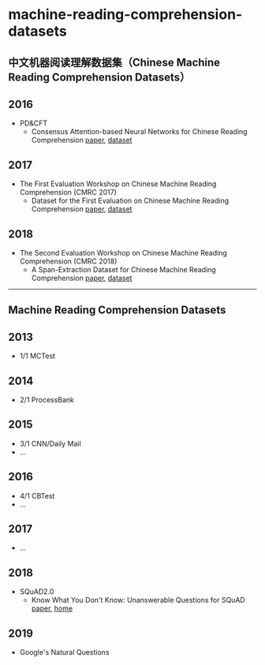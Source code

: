 # machine-reading-comprehension-datasets

## 中文机器阅读理解数据集（Chinese Machine Reading Comprehension Datasets）

## 2016
* PD&CFT
  * Consensus Attention-based Neural Networks for Chinese Reading Comprehension [paper](https://arxiv.org/abs/1607.02250), [dataset](https://github.com/ymcui/Chinese-RC-Dataset)

## 2017
* The First Evaluation Workshop on Chinese Machine Reading Comprehension (CMRC 2017) 
  * Dataset for the First Evaluation on Chinese Machine Reading Comprehension [paper](https://arxiv.org/abs/1709.08299), [dataset](https://github.com/ymcui/cmrc2017)

## 2018
* The Second Evaluation Workshop on Chinese Machine Reading Comprehension (CMRC 2018)
  * A Span-Extraction Dataset for Chinese Machine Reading Comprehension [paper](https://arxiv.org/abs/1810.07366), [dataset](https://github.com/ymcui/cmrc2018)

***

## Machine Reading Comprehension Datasets 

## 2013
* 1/1 MCTest

## 2014
* 2/1 ProcessBank

## 2015
* 3/1 CNN/Daily Mail
* ...

## 2016
* 4/1 CBTest
* ...

## 2017
* ...

## 2018
* SQuAD2.0
  * Know What You Don't Know: Unanswerable Questions for SQuAD [paper](https://arxiv.org/abs/1806.03822), [home](https://rajpurkar.github.io/SQuAD-explorer/)


## 2019
* Google's Natural Questions
